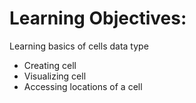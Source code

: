 Learning Objectives:
=======================

Learning basics of cells data type
 - Creating cell
 - Visualizing cell
 - Accessing locations of a cell
